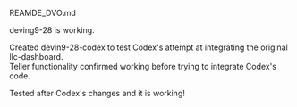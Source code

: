 REAMDE_DVO.md

deving9-28 is working.

Created devin9-28-codex to test Codex's attempt at integrating the original llc-dashboard.  
Teller functionality confirmed working before trying to integrate Codex's code.

Tested after Codex's changes and it is working!
